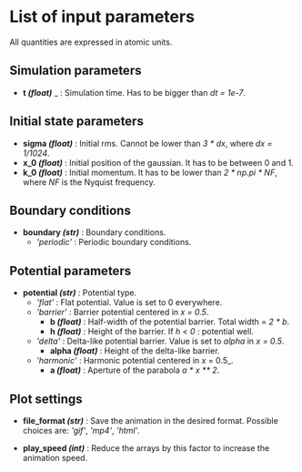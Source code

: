 # List of input parameters
All quantities are expressed in atomic units.

## Simulation parameters

* **t _(float)_** _ : Simulation time. Has to be bigger than _dt = 1e-7_.

## Initial state parameters

* **sigma _(float)_** : Initial rms. Cannot be lower than _3 * dx_, where _dx = 1/1024_.
* **x_0 _(float)_** : Initial position of the gaussian. It has to be between 0 and 1.
* **k_0 _(float)_** : Initial momentum. It has to be lower than _2 * np.pi * NF_, where _NF_ is the Nyquist frequency.


## Boundary conditions

* **boundary _(str)_** : Boundary conditions. 
  * _'periodic'_ : Periodic boundary conditions.

## Potential parameters

* **potential _(str)_** : Potential type.
  * _'flat'_ : Flat potential. Value is set to 0 everywhere.
  * _'barrier'_ : Barrier potential centered in _x = 0.5_.
    * **b _(float)_** : Half-width of the potential barrier. Total width = _2 * b_.
    * **h _(float)_** : Height of the barrier. If _h < 0_ : potential well.
  * _'delta'_ : Delta-like potential barrier. Value is set to _alpha_ in _x = 0.5_.
    * **alpha _(float)_** : Height of the delta-like barrier.
  * _'harmonic'_ : Harmonic potential centered in _x_ = 0.5_.
    * **a _(float)_** : Aperture of the parabola _a * x ** 2_.

## Plot settings

* **file_format _(str)_** : Save the animation in the desired format.
  Possible choices are: _'gif'_, _'mp4'_, _'html'_.

* **play_speed _(int)_** : Reduce the arrays by this factor to increase the animation speed.

